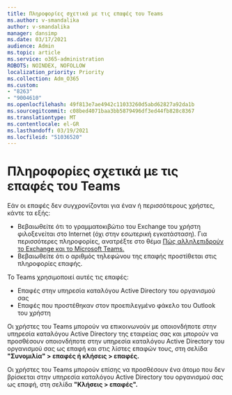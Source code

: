 ```yaml
---
title: Πληροφορίες σχετικά με τις επαφές του Teams
ms.author: v-smandalika
author: v-smandalika
manager: dansimp
ms.date: 03/17/2021
audience: Admin
ms.topic: article
ms.service: o365-administration
ROBOTS: NOINDEX, NOFOLLOW
localization_priority: Priority
ms.collection: Adm_O365
ms.custom:
- "8263"
- "9004610"
ms.openlocfilehash: 49f813e7ae4942c11033260d5abd62827a92da1b
ms.sourcegitcommit: c08bed4071baa3bb5879496df3ed44fb828c8367
ms.translationtype: MT
ms.contentlocale: el-GR
ms.lasthandoff: 03/19/2021
ms.locfileid: "51036520"
---
```

# <a name="information-about-teams-contacts"></a>Πληροφορίες σχετικά με τις επαφές του Teams

Εάν οι επαφές δεν συγχρονίζονται για έναν ή περισσότερους χρήστες, κάντε τα εξής:
- Βεβαιωθείτε ότι το γραμματοκιβώτιο του Exchange του χρήστη φιλοξενείται στο Internet (όχι στην εσωτερική εγκατάσταση). Για περισσότερες πληροφορίες, ανατρέξτε στο θέμα [Πώς αλληλεπιδρούν το Exchange και το Microsoft Teams.](https://docs.microsoft.com/microsoftteams/exchange-teams-interact)
- Βεβαιωθείτε ότι ο αριθμός τηλεφώνου της επαφής προστίθεται στις πληροφορίες επαφής.

Το Teams χρησιμοποιεί αυτές τις επαφές:

- Επαφές στην υπηρεσία καταλόγου Active Directory του οργανισμού σας
- Επαφές που προστέθηκαν στον προεπιλεγμένο φάκελο του Outlook του χρήστη

Οι χρήστες του Teams μπορούν να επικοινωνούν με οποιονδήποτε στην υπηρεσία καταλόγου Active Directory της εταιρείας σας και μπορούν να προσθέσουν οποιονδήποτε στην υπηρεσία καταλόγου Active Directory του οργανισμού σας ως επαφή και στις λίστες επαφών τους, στη σελίδα **"Συνομιλία" > επαφές ή κλήσεις > επαφές.**

Οι χρήστες του Teams μπορούν επίσης να προσθέσουν ένα άτομο που δεν βρίσκεται στην υπηρεσία καταλόγου Active Directory του οργανισμού σας ως επαφή, στη σελίδα **"Κλήσεις > επαφές".**


